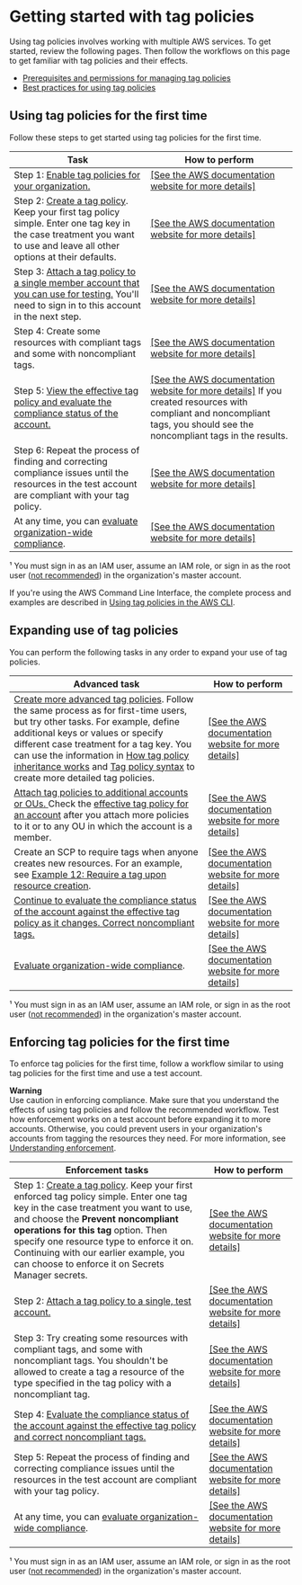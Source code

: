 # Getting started with tag policies<a name="tag-policies-getting-started"></a>

Using tag policies involves working with multiple AWS services\. To get started, review the following pages\. Then follow the workflows on this page to get familiar with tag policies and their effects\.
+ [Prerequisites and permissions for managing tag policies](orgs_manage_policies_tag-policies-prereqs.md)
+ [Best practices for using tag policies](orgs_manage_policies_tag-policies-best-practices.md)

## Using tag policies for the first time<a name="getting-started-first-time"></a>

Follow these steps to get started using tag policies for the first time\.


| Task | How to perform | 
| --- | --- | 
|  Step 1: [Enable tag policies for your organization\.](enable-tag-policies.md)  |  [\[See the AWS documentation website for more details\]](http://docs.aws.amazon.com/organizations/latest/userguide/tag-policies-getting-started.html)  | 
|  Step 2: [Create a tag policy](orgs_manage_policies_tag-policies-create.md)\.  Keep your first tag policy simple\. Enter one tag key in the case treatment you want to use and leave all other options at their defaults\.  |  [\[See the AWS documentation website for more details\]](http://docs.aws.amazon.com/organizations/latest/userguide/tag-policies-getting-started.html)  | 
|  Step 3: [Attach a tag policy to a single member account that you can use for testing\.](attach-tag-policy.md) You'll need to sign in to this account in the next step\.  |  [\[See the AWS documentation website for more details\]](http://docs.aws.amazon.com/organizations/latest/userguide/tag-policies-getting-started.html)  | 
| Step 4: Create some resources with compliant tags and some with noncompliant tags\. |  [\[See the AWS documentation website for more details\]](http://docs.aws.amazon.com/organizations/latest/userguide/tag-policies-getting-started.html)  | 
|  Step 5: [ View the effective tag policy and evaluate the compliance status of the account\.](https://docs.aws.amazon.com/ARG/latest/userguide/tag-policies-arg-finding-noncompliant-tags.html)  |  [\[See the AWS documentation website for more details\]](http://docs.aws.amazon.com/organizations/latest/userguide/tag-policies-getting-started.html) If you created resources with compliant and noncompliant tags, you should see the noncompliant tags in the results\.  | 
|  Step 6: Repeat the process of finding and correcting compliance issues until the resources in the test account are compliant with your tag policy\.  |  [\[See the AWS documentation website for more details\]](http://docs.aws.amazon.com/organizations/latest/userguide/tag-policies-getting-started.html)  | 
| At any time, you can [ evaluate organization\-wide compliance](https://docs.aws.amazon.com/ARG/latest/userguide/tag-policies-arg-evaluating-org-wide-compliance.html)\. | [\[See the AWS documentation website for more details\]](http://docs.aws.amazon.com/organizations/latest/userguide/tag-policies-getting-started.html) | 

¹ You must sign in as an IAM user, assume an IAM role, or sign in as the root user \([not recommended](https://docs.aws.amazon.com/IAM/latest/UserGuide/best-practices.html#lock-away-credentials)\) in the organization's master account\.

If you're using the AWS Command Line Interface, the complete process and examples are described in [Using tag policies in the AWS CLI](tag-policy-cli.md)\. 

## Expanding use of tag policies<a name="getting-started-more-advanced"></a>

You can perform the following tasks in any order to expand your use of tag policies\.


| Advanced task |  How to perform | 
| --- | --- | 
|  [Create more advanced tag policies](orgs_manage_policies_tag-policies-create.md)\. Follow the same process as for first\-time users, but try other tasks\. For example, define additional keys or values or specify different case treatment for a tag key\.  You can use the information in [How tag policy inheritance works](orgs_manage_policies-inheritance.md) and [Tag policy syntax](orgs_manage_policies_example-tag-policies.md#tag-policy-syntax-reference) to create more detailed tag policies\.  |  [\[See the AWS documentation website for more details\]](http://docs.aws.amazon.com/organizations/latest/userguide/tag-policies-getting-started.html)  | 
| [Attach tag policies to additional accounts or OUs\. ](attach-tag-policy.md) Check the [effective tag policy for an account](orgs_manage_policies_tag-policies-effective.md) after you attach more policies to it or to any OU in which the account is a member\. | [\[See the AWS documentation website for more details\]](http://docs.aws.amazon.com/organizations/latest/userguide/tag-policies-getting-started.html) | 
| Create an SCP to require tags when anyone creates new resources\. For an example, see [Example 12: Require a tag upon resource creation](orgs_manage_policies_example-scps.md#example-require-tag-on-create)\. |  [\[See the AWS documentation website for more details\]](http://docs.aws.amazon.com/organizations/latest/userguide/tag-policies-getting-started.html)  | 
| [ Continue to evaluate the compliance status of the account against the effective tag policy as it changes\. Correct noncompliant tags\. ](https://docs.aws.amazon.com/ARG/latest/userguide/tag-policies-arg-finding-noncompliant-tags.html) | [\[See the AWS documentation website for more details\]](http://docs.aws.amazon.com/organizations/latest/userguide/tag-policies-getting-started.html)  | 
| [ Evaluate organization\-wide compliance](https://docs.aws.amazon.com/ARG/latest/userguide/tag-policies-arg-evaluating-org-wide-compliance.html)\. | [\[See the AWS documentation website for more details\]](http://docs.aws.amazon.com/organizations/latest/userguide/tag-policies-getting-started.html) | 

¹ You must sign in as an IAM user, assume an IAM role, or sign in as the root user \([not recommended](https://docs.aws.amazon.com/IAM/latest/UserGuide/best-practices.html#lock-away-credentials)\) in the organization's master account\.

## Enforcing tag policies for the first time<a name="getting-started-enforcement"></a>

To enforce tag policies for the first time, follow a workflow similar to using tag policies for the first time and use a test account\.

**Warning**  
Use caution in enforcing compliance\. Make sure that you understand the effects of using tag policies and follow the recommended workflow\. Test how enforcement works on a test account before expanding it to more accounts\. Otherwise, you could prevent users in your organization's accounts from tagging the resources they need\. For more information, see [Understanding enforcement](orgs_manage_policies_tag-policies-enforcement.md)\. 


| Enforcement tasks |  How to perform | 
| --- | --- | 
|  Step 1: [Create a tag policy](orgs_manage_policies_tag-policies-create.md)\.  Keep your first enforced tag policy simple\. Enter one tag key in the case treatment you want to use, and choose the **Prevent noncompliant operations for this tag** option\. Then specify one resource type to enforce it on\. Continuing with our earlier example, you can choose to enforce it on Secrets Manager secrets\.  |  [\[See the AWS documentation website for more details\]](http://docs.aws.amazon.com/organizations/latest/userguide/tag-policies-getting-started.html)  | 
|  Step 2: [Attach a tag policy to a single, test account\.](attach-tag-policy.md)  |  [\[See the AWS documentation website for more details\]](http://docs.aws.amazon.com/organizations/latest/userguide/tag-policies-getting-started.html)  | 
| Step 3: Try creating some resources with compliant tags, and some with noncompliant tags\. You shouldn't be allowed to create a tag a resource of the type specified in the tag policy with a noncompliant tag\.  |  [\[See the AWS documentation website for more details\]](http://docs.aws.amazon.com/organizations/latest/userguide/tag-policies-getting-started.html)  | 
|  Step 4: [ Evaluate the compliance status of the account against the effective tag policy and correct noncompliant tags\. ](https://docs.aws.amazon.com/ARG/latest/userguide/tag-policies-arg-finding-noncompliant-tags.html)  |  [\[See the AWS documentation website for more details\]](http://docs.aws.amazon.com/organizations/latest/userguide/tag-policies-getting-started.html)  | 
|  Step 5: Repeat the process of finding and correcting compliance issues until the resources in the test account are compliant with your tag policy\.  |  [\[See the AWS documentation website for more details\]](http://docs.aws.amazon.com/organizations/latest/userguide/tag-policies-getting-started.html)  | 
| At any time, you can [ evaluate organization\-wide compliance](https://docs.aws.amazon.com/ARG/latest/userguide/tag-policies-arg-evaluating-org-wide-compliance.html)\. |  [\[See the AWS documentation website for more details\]](http://docs.aws.amazon.com/organizations/latest/userguide/tag-policies-getting-started.html) | 

¹ You must sign in as an IAM user, assume an IAM role, or sign in as the root user \([not recommended](https://docs.aws.amazon.com/IAM/latest/UserGuide/best-practices.html#lock-away-credentials)\) in the organization's master account\.